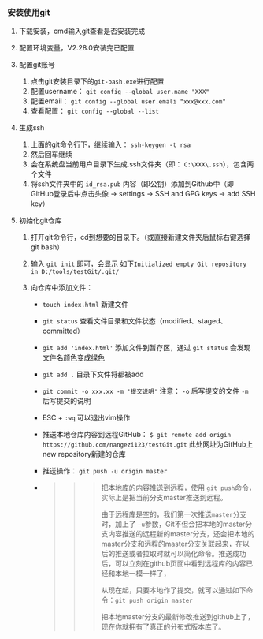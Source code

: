 ### 安装使用git

1. 下载安装，cmd输入git查看是否安装完成

2. 配置环境变量，V2.28.0安装完已配置

3. 配置git账号

   1. 点击git安装目录下的`git-bash.exe`进行配置
   2. 配置username： `git config --global user.name "XXX"`
   3. 配置email： `git config --global user.emali "xxx@xxx.com"`
   4. 查看配置： `git config --global --list`

4. 生成ssh

   1. 上面的git命令行下，继续输入： `ssh-keygen -t rsa`
   2. 然后回车继续
   3. 会在系统盘当前用户目录下生成.ssh文件夹（即： `C:\XXX\.ssh`），包含两个文件
   4. 将ssh文件夹中的 `id_rsa.pub` 内容（即公钥）添加到Github中（即 GitHub登录后中点击头像 -> settings -> SSH and GPG keys -> add SSH key）

5. 初始化git仓库

   1. 打开git命令行，cd到想要的目录下。（或直接新建文件夹后鼠标右键选择git bash）

   2. 输入 `git init` 即可，会显示 如下`Initialized empty Git repository in D:/tools/testGit/.git/` 

   3. 向仓库中添加文件：

      - `touch index.html` 新建文件

      - `git status` 查看文件目录和文件状态（modified、staged、committed）

      - `git add 'index.html'` 添加文件到暂存区，通过 `git status` 会发现文件名颜色变成绿色

      - `git add .` 目录下文件将都被add

      - `git commit -o xxx.xx -m '提交说明'`  注意： `-o` 后写提交的文件 `-m` 后写提交的说明

      - ESC + `:wq`  可以退出vim操作

      - 推送本地仓库内容到远程GitHub： `$ git remote add origin https://github.com/nangezi123/testGit.git` 此处网址为GitHub上new repository新建的仓库

      - 推送操作： `git push -u origin master`  

      - >>> 把本地库的内容推送到远程，使用 `git push`命令，实际上是把当前分支master推送到远程。 
        >>>
        >>> 由于远程库是空的，我们第一次推送`master`分支时，加上了 `–u`参数，Git不但会把本地的master分支内容推送的远程新的master分支，还会把本地的master分支和远程的master分支关联起来，在以后的推送或者拉取时就可以简化命令。推送成功后，可以立刻在github页面中看到远程库的内容已经和本地一模一样了， 
        >>>
        >>> 从现在起，只要本地作了提交，就可以通过如下命令：`git push origin master`
        >>>
        >>> 把本地master分支的最新修改推送到github上了，现在你就拥有了真正的分布式版本库了。

      

